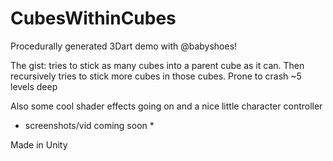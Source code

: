 # CubesWithinCubes
Procedurally generated 3Dart demo with @babyshoes!

The gist: tries to stick as many cubes into a parent cube as it can. Then recursively tries to stick more cubes in those cubes.
Prone to crash ~5 levels deep

Also some cool shader effects going on and a nice little character controller

* screenshots/vid coming soon *

Made in Unity
